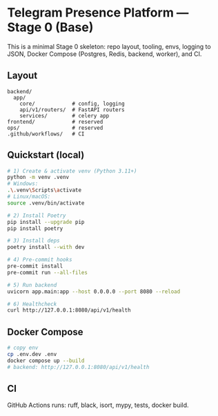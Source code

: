 # Telegram Presence Platform — Stage 0 (Base)

This is a minimal Stage 0 skeleton: repo layout, tooling, envs, logging to JSON, Docker Compose (Postgres, Redis, backend, worker), and CI.

## Layout
```
backend/
  app/
    core/            # config, logging
    api/v1/routers/  # FastAPI routers
    services/        # celery app
frontend/            # reserved
ops/                 # reserved
.github/workflows/   # CI
```

## Quickstart (local)
```bash
# 1) Create & activate venv (Python 3.11+)
python -m venv .venv
# Windows:
.\.venv\Scripts\activate
# Linux/macOS:
source .venv/bin/activate

# 2) Install Poetry
pip install --upgrade pip
pip install poetry

# 3) Install deps
poetry install --with dev

# 4) Pre-commit hooks
pre-commit install
pre-commit run --all-files

# 5) Run backend
uvicorn app.main:app --host 0.0.0.0 --port 8080 --reload

# 6) Healthcheck
curl http://127.0.0.1:8080/api/v1/health
```

## Docker Compose
```bash
# copy env
cp .env.dev .env
docker compose up --build
# backend: http://127.0.0.1:8080/api/v1/health
```

## CI
GitHub Actions runs: ruff, black, isort, mypy, tests, docker build.